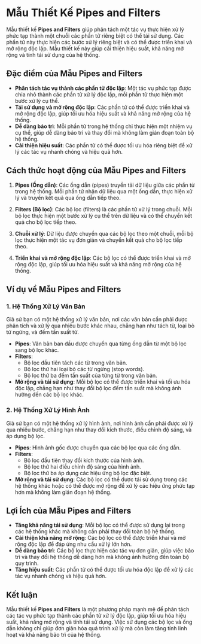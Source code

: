 # Mẫu Thiết Kế Pipes and Filters

Mẫu thiết kế **Pipes and Filters** giúp phân tách một tác vụ thực hiện xử lý phức tạp thành một chuỗi các phần tử riêng biệt có thể tái sử dụng. Các phần tử này thực hiện các bước xử lý riêng biệt và có thể được triển khai và mở rộng độc lập. Mẫu thiết kế này giúp cải thiện hiệu suất, khả năng mở rộng và tính tái sử dụng của hệ thống.

## Đặc điểm của Mẫu Pipes and Filters

- **Phân tách tác vụ thành các phần tử độc lập**: Một tác vụ phức tạp được chia nhỏ thành các phần tử xử lý độc lập, mỗi phần tử thực hiện một bước xử lý cụ thể.
- **Tái sử dụng và mở rộng độc lập**: Các phần tử có thể được triển khai và mở rộng độc lập, giúp tối ưu hóa hiệu suất và khả năng mở rộng của hệ thống.
- **Dễ dàng bảo trì**: Mỗi phần tử trong hệ thống chỉ thực hiện một nhiệm vụ cụ thể, giúp dễ dàng bảo trì và thay đổi mà không làm gián đoạn toàn bộ hệ thống.
- **Cải thiện hiệu suất**: Các phần tử có thể được tối ưu hóa riêng biệt để xử lý các tác vụ nhanh chóng và hiệu quả hơn.

## Cách thức hoạt động của Mẫu Pipes and Filters

1. **Pipes (Ống dẫn)**: Các ống dẫn (pipes) truyền tải dữ liệu giữa các phần tử trong hệ thống. Mỗi phần tử nhận dữ liệu qua một ống dẫn, thực hiện xử lý và truyền kết quả qua ống dẫn tiếp theo.

2. **Filters (Bộ lọc)**: Các bộ lọc (filters) là các phần tử xử lý trong chuỗi. Mỗi bộ lọc thực hiện một bước xử lý cụ thể trên dữ liệu và có thể chuyển kết quả cho bộ lọc tiếp theo.

3. **Chuỗi xử lý**: Dữ liệu được chuyển qua các bộ lọc theo một chuỗi, mỗi bộ lọc thực hiện một tác vụ đơn giản và chuyển kết quả cho bộ lọc tiếp theo.

4. **Triển khai và mở rộng độc lập**: Các bộ lọc có thể được triển khai và mở rộng độc lập, giúp tối ưu hóa hiệu suất và khả năng mở rộng của hệ thống.

## Ví dụ về Mẫu Pipes and Filters

### 1. Hệ Thống Xử Lý Văn Bản

Giả sử bạn có một hệ thống xử lý văn bản, nơi các văn bản cần phải được phân tích và xử lý qua nhiều bước khác nhau, chẳng hạn như tách từ, loại bỏ từ ngừng, và đếm tần suất từ.

- **Pipes**: Văn bản ban đầu được chuyển qua từng ống dẫn từ một bộ lọc sang bộ lọc khác.
- **Filters**:
  - Bộ lọc đầu tiên tách các từ trong văn bản.
  - Bộ lọc thứ hai loại bỏ các từ ngừng (stop words).
  - Bộ lọc thứ ba đếm tần suất của từng từ trong văn bản.
- **Mở rộng và tái sử dụng**: Mỗi bộ lọc có thể được triển khai và tối ưu hóa độc lập, chẳng hạn như thay đổi bộ lọc đếm tần suất mà không ảnh hưởng đến các bộ lọc khác.

### 2. Hệ Thống Xử Lý Hình Ảnh

Giả sử bạn có một hệ thống xử lý hình ảnh, nơi hình ảnh cần phải được xử lý qua nhiều bước, chẳng hạn như thay đổi kích thước, điều chỉnh độ sáng, và áp dụng bộ lọc.

- **Pipes**: Hình ảnh gốc được chuyển qua các bộ lọc qua các ống dẫn.
- **Filters**:
  - Bộ lọc đầu tiên thay đổi kích thước của hình ảnh.
  - Bộ lọc thứ hai điều chỉnh độ sáng của hình ảnh.
  - Bộ lọc thứ ba áp dụng các hiệu ứng bộ lọc đặc biệt.
- **Mở rộng và tái sử dụng**: Các bộ lọc có thể được tái sử dụng trong các hệ thống khác hoặc có thể được mở rộng để xử lý các hiệu ứng phức tạp hơn mà không làm gián đoạn hệ thống.

## Lợi Ích của Mẫu Pipes and Filters

- **Tăng khả năng tái sử dụng**: Mỗi bộ lọc có thể được sử dụng lại trong các hệ thống khác mà không cần phải thay đổi toàn bộ hệ thống.
- **Cải thiện khả năng mở rộng**: Các bộ lọc có thể được triển khai và mở rộng độc lập để đáp ứng nhu cầu xử lý lớn hơn.
- **Dễ dàng bảo trì**: Các bộ lọc thực hiện các tác vụ đơn giản, giúp việc bảo trì và thay đổi hệ thống dễ dàng hơn mà không ảnh hưởng đến toàn bộ quy trình.
- **Tăng hiệu suất**: Các phần tử có thể được tối ưu hóa độc lập để xử lý các tác vụ nhanh chóng và hiệu quả hơn.

## Kết luận

Mẫu thiết kế **Pipes and Filters** là một phương pháp mạnh mẽ để phân tách các tác vụ phức tạp thành các phần tử xử lý độc lập, giúp tối ưu hóa hiệu suất, khả năng mở rộng và tính tái sử dụng. Việc sử dụng các bộ lọc và ống dẫn không chỉ giúp đơn giản hóa quá trình xử lý mà còn làm tăng tính linh hoạt và khả năng bảo trì của hệ thống.